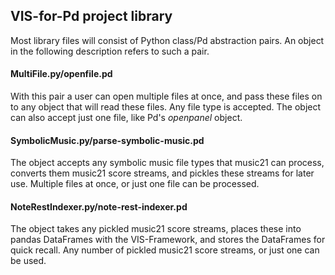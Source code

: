 ## VIS-for-Pd project library
Most library files will consist of Python class/Pd abstraction pairs. An object in the following description refers to such a pair. 
#### MultiFile.py/openfile.pd
With this pair a user can open multiple files at once, and pass these files on to any object that will read these files. Any file type is accepted. The object can also accept just one file, like Pd's _openpanel_ object.
#### SymbolicMusic.py/parse-symbolic-music.pd
The object accepts any symbolic music file types that music21 can process, converts them music21 score streams, and pickles these streams for later use. Multiple files at once, or just one file can be processed.
#### NoteRestIndexer.py/note-rest-indexer.pd
The object takes any pickled music21 score streams, places these into pandas DataFrames with the VIS-Framework, and stores the DataFrames for quick recall. Any number of pickled music21 score streams, or just one can be used.

